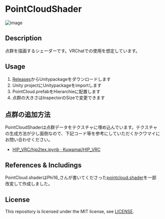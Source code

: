 # PointCloudShader
![image](https://user-images.githubusercontent.com/15693656/94855000-cac5c280-0468-11eb-95f6-ea65926e09b6.png)

## Description
点群を描画するシェーダーです。VRChatでの使用を想定しています。

## Usage
1. [Releases](https://github.com/Kuwamai/PointCloudShader/releases)からUnitypackageをダウンロードします
1. Unity projectにUnitypackageをimportします
1. PointCloud.prefabをHierarchieに配置します
1. 点群の大きさはInspectorのSizeで変更できます

## 点群の追加方法
PointCloudShaderは点群データをテクスチャに埋め込んでいます。テクスチャの生成方法が少し面倒なので、下記コード等を参考にしていただくかクワマイにお問い合わせください。
* [HIP_VRC/hip2tex.ipynb · Kuwamai/HIP_VRC](https://github.com/Kuwamai/HIP_VRC/blob/master/hip2tex.ipynb)

## References & Includings
PointCloud.shaderはPhi16_さんが書いてくださった[pointcloud.shader](https://twitter.com/phi16_/status/1041256230545612800)を一部改変して作成しました。

## License
This repository is licensed under the MIT license, see [LICENSE](./LICENSE).